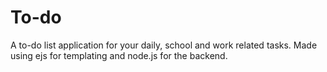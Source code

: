 # To-do
A to-do list application for your daily, school and work related tasks. Made using ejs for templating and node.js for the backend.
